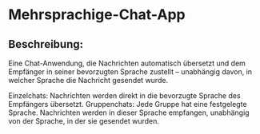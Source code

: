 # Mehrsprachige-Chat-App
## Beschreibung:
Eine Chat-Anwendung, die Nachrichten automatisch übersetzt und dem Empfänger in seiner bevorzugten Sprache zustellt – unabhängig davon, in welcher Sprache die Nachricht gesendet wurde.

Einzelchats: Nachrichten werden direkt in die bevorzugte Sprache des Empfängers übersetzt.
Gruppenchats: Jede Gruppe hat eine festgelegte Sprache. Nachrichten werden in dieser Sprache empfangen, unabhängig von der Sprache, in der sie gesendet wurden.
